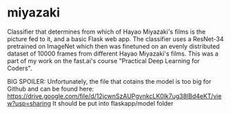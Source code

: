 # miyazaki
Classifier that determines from which of Hayao Miyazaki's films is the picture fed to it, and a basic Flask web app.
The classifier uses a ResNet-34 pretrained on ImageNet which then was finetuned on an evenly distributed dataset of 10000 frames from different Hayao Miyazaki's films. This was a part of my work on the fast.ai's course "Practical Deep Learning for Coders".

BIG SPOILER:
Unfortunately, the file that cotains the model is too big for Github and can be found here: https://drive.google.com/file/d/12jcwnSzAUPgvnkcLK0lk7ug38lBd4eKT/view?usp=sharing
It should be put into flaskapp/model folder
